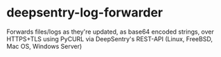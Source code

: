 # deepsentry-log-forwarder
Forwards files/logs as they're updated, as base64 encoded strings, over HTTPS+TLS using PyCURL via DeepSentry's REST-API (Linux, FreeBSD, Mac OS, Windows Server)
